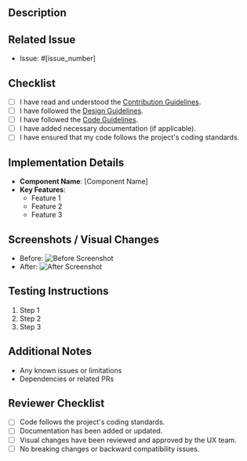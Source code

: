 ## Description

<!-- Provide a brief description of the changes introduced by this PR. -->

## Related Issue

<!-- If this PR addresses or is related to an existing issue, please link to it. -->
<!-- If this PR creates a new component, it's mandatory that you link the approved 'New Component Proposal' ticket -->
- Issue: #[issue_number]

## Checklist

<!-- Please ensure that the following tasks are completed before submitting your PR. -->
- [ ] I have read and understood the [Contribution Guidelines](../../docs/CONTRIBUTING.md).
- [ ] I have followed the [Design Guidelines](../../docs/DESIGN_GUIDELINES.md).
- [ ] I have followed the [Code Guidelines](../../docs/CODE_GUIDELINES.md).
- [ ] I have added necessary documentation (if applicable).
- [ ] I have ensured that my code follows the project's coding standards.

## Implementation Details

<!-- Provide details about the implementation, including any design decisions and rationale. -->
- **Component Name**: [Component Name]
- **Key Features**:
  - Feature 1
  - Feature 2
  - Feature 3

## Screenshots / Visual Changes

<!-- If applicable, include screenshots/recordings to illustrate the visual changes introduced by this PR. -->
- Before:
  ![Before Screenshot](link_to_before_screenshot)
- After:
  ![After Screenshot](link_to_after_screenshot)

## Testing Instructions

<!-- Provide detailed instructions on how to test the changes made by this PR. -->
1. Step 1
2. Step 2
3. Step 3

## Additional Notes

<!-- Include any additional information or context that reviewers should be aware of. -->
- Any known issues or limitations
- Dependencies or related PRs

## Reviewer Checklist

<!-- For reviewers to ensure that all necessary aspects have been covered. -->
- [ ] Code follows the project's coding standards.
- [ ] Documentation has been added or updated.
- [ ] Visual changes have been reviewed and approved by the UX team.
- [ ] No breaking changes or backward compatibility issues.
